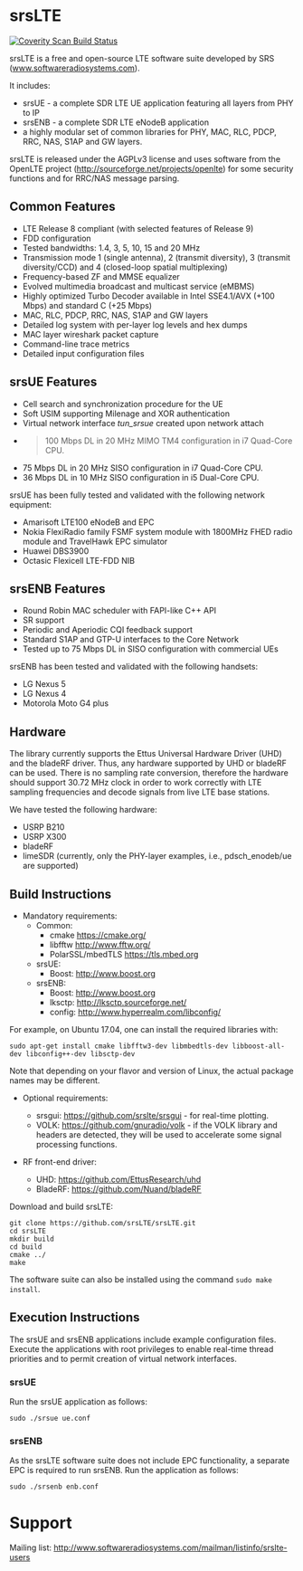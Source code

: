 srsLTE
========

[![Coverity Scan Build Status](https://scan.coverity.com/projects/10045/badge.svg)](https://scan.coverity.com/projects/10045)

srsLTE is a free and open-source LTE software suite developed by SRS (www.softwareradiosystems.com). 

It includes:
  * srsUE - a complete SDR LTE UE application featuring all layers from PHY to IP
  * srsENB - a complete SDR LTE eNodeB application 
  * a highly modular set of common libraries for PHY, MAC, RLC, PDCP, RRC, NAS, S1AP and GW layers. 

srsLTE is released under the AGPLv3 license and uses software from the OpenLTE project (http://sourceforge.net/projects/openlte) for some security functions and for RRC/NAS message parsing.

Common Features
---------------

 * LTE Release 8 compliant (with selected features of Release 9)
 * FDD configuration
 * Tested bandwidths: 1.4, 3, 5, 10, 15 and 20 MHz
 * Transmission mode 1 (single antenna), 2 (transmit diversity), 3 (transmit diversity/CCD) and 4 (closed-loop spatial multiplexing)
 * Frequency-based ZF and MMSE equalizer
 * Evolved multimedia broadcast and multicast service (eMBMS)
 * Highly optimized Turbo Decoder available in Intel SSE4.1/AVX (+100 Mbps) and standard C (+25 Mbps)
 * MAC, RLC, PDCP, RRC, NAS, S1AP and GW layers
 * Detailed log system with per-layer log levels and hex dumps
 * MAC layer wireshark packet capture
 * Command-line trace metrics
 * Detailed input configuration files

srsUE Features
--------------
 
 * Cell search and synchronization procedure for the UE
 * Soft USIM supporting Milenage and XOR authentication 
 * Virtual network interface *tun_srsue* created upon network attach
 * >100 Mbps DL in 20 MHz MIMO TM4 configuration in i7 Quad-Core CPU.
 * 75 Mbps DL in 20 MHz SISO configuration in i7 Quad-Core CPU.
 * 36 Mbps DL in 10 MHz SISO configuration in i5 Dual-Core CPU.

srsUE has been fully tested and validated with the following network equipment: 
 * Amarisoft LTE100 eNodeB and EPC
 * Nokia FlexiRadio family FSMF system module with 1800MHz FHED radio module and TravelHawk EPC simulator
 * Huawei DBS3900 
 * Octasic Flexicell LTE-FDD NIB

srsENB Features
---------------

 * Round Robin MAC scheduler with FAPI-like C++ API
 * SR support
 * Periodic and Aperiodic CQI feedback support
 * Standard S1AP and GTP-U interfaces to the Core Network
 * Tested up to 75 Mbps DL in SISO configuration with commercial UEs 

srsENB has been tested and validated with the following handsets:
 * LG Nexus 5
 * LG Nexus 4
 * Motorola Moto G4 plus

Hardware
--------

The library currently supports the Ettus Universal Hardware Driver (UHD) and the bladeRF driver. Thus, any hardware supported by UHD or bladeRF can be used. There is no sampling rate conversion, therefore the hardware should support 30.72 MHz clock in order to work correctly with LTE sampling frequencies and decode signals from live LTE base stations. 

We have tested the following hardware: 
 * USRP B210
 * USRP X300
 * bladeRF
 * limeSDR (currently, only the PHY-layer examples, i.e., pdsch_enodeb/ue are supported)

Build Instructions
------------------

* Mandatory requirements: 
  * Common:
    * cmake              https://cmake.org/
    * libfftw            http://www.fftw.org/
    * PolarSSL/mbedTLS   https://tls.mbed.org
  * srsUE:
    * Boost:             http://www.boost.org
  * srsENB:
    * Boost:             http://www.boost.org
    * lksctp:            http://lksctp.sourceforge.net/
    * config:            http://www.hyperrealm.com/libconfig/

For example, on Ubuntu 17.04, one can install the required libraries with:
```
sudo apt-get install cmake libfftw3-dev libmbedtls-dev libboost-all-dev libconfig++-dev libsctp-dev
```
Note that depending on your flavor and version of Linux, the actual package names may be different.

* Optional requirements: 
  * srsgui:              https://github.com/srslte/srsgui - for real-time plotting.
  * VOLK:                https://github.com/gnuradio/volk -  if the VOLK library and headers are detected, they will be used to accelerate some signal processing functions.

* RF front-end driver:
  * UHD:                 https://github.com/EttusResearch/uhd
  * BladeRF:             https://github.com/Nuand/bladeRF

Download and build srsLTE: 
```
git clone https://github.com/srsLTE/srsLTE.git
cd srsLTE
mkdir build
cd build
cmake ../
make 
```

The software suite can also be installed using the command ```sudo make install```. 

Execution Instructions
----------------------

The srsUE and srsENB applications include example configuration files. Execute the applications with root privileges to enable real-time thread priorities and to permit creation of virtual network interfaces.

### srsUE

Run the srsUE application as follows:
```
sudo ./srsue ue.conf
```

### srsENB

As the srsLTE software suite does not include EPC functionality, a separate EPC is required to run srsENB. Run the application as follows:
```
sudo ./srsenb enb.conf
```


Support
========

Mailing list: http://www.softwareradiosystems.com/mailman/listinfo/srslte-users
